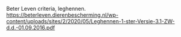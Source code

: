 Beter Leven criteria, leghennen. https://beterleven.dierenbescherming.nl/wp-content/uploads/sites/2/2020/05/Leghennen-1-ster-Versie-3.1-ZW-d.d.-01.09.2016.pdf
